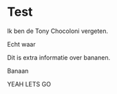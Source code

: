 # Test

Ik ben de Tony Chocoloni vergeten.

Echt waar

Dit is extra informatie over bananen.

Banaan

YEAH LETS GO
